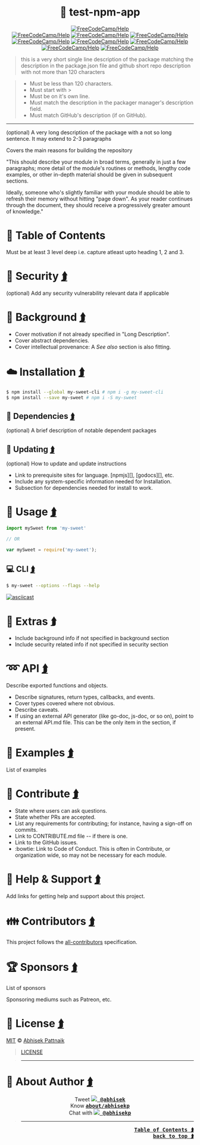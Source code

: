<!-- TITLE-MD:START - Do not remove or modify this section -->
<a id="app-top"></a><h1 align="center">:crown: test-npm-app</h1>

<!-- TITLE-MD:START - Do not remove or modify this section
# <a id="app-top"></a>:crown: test-npm-app
<!-- /TITLE-MD:END -->

<!-- BANNER:START (optional) - Do not remove or modify this section -->
<div align="center">
<a href="https://gitter.im/FreeCodeCamp/Help"><img src="http://i.imgur.com/rzyanJt.gif" title="FreeCodeCamp/Help" alt="FreeCodeCamp/Help"></a>
</div>

<!-- BANNER-MD:START (optional) - Do not remove or modify this section
[![bannerImage Title][bannerImage]][bannerLink]
/BANNER-MD:START -->
<!-- /BANNER:END -->

<!-- BADGE-LIST:START - Do not remove or modify this section -->
<div align="center">
<a href="https://gitter.im/FreeCodeCamp/Help"><img src="https://img.shields.io/badge/Gitter_Chat_Room:-FreeCodeCamp/Help_⮭-006400.svg?style=flat-square&maxAge=2592000" title="FreeCodeCamp/Help" alt="FreeCodeCamp/Help"></a>
<a href="https://gitter.im/FreeCodeCamp/Help"><img src="https://img.shields.io/badge/Gitter_Chat_Room:-FreeCodeCamp/Help_⮭-006400.svg?style=flat-square&maxAge=2592000" title="FreeCodeCamp/Help" alt="FreeCodeCamp/Help"></a>
<a href="https://gitter.im/FreeCodeCamp/Help"><img src="https://img.shields.io/badge/Gitter_Chat_Room:-FreeCodeCamp/Help_⮭-006400.svg?style=flat-square&maxAge=2592000" title="FreeCodeCamp/Help" alt="FreeCodeCamp/Help"></a>
<a href="https://gitter.im/FreeCodeCamp/Help"><img src="https://img.shields.io/badge/Gitter_Chat_Room:-FreeCodeCamp/Help_⮭-006400.svg?style=flat-square&maxAge=2592000" title="FreeCodeCamp/Help" alt="FreeCodeCamp/Help"></a>
<a href="https://gitter.im/FreeCodeCamp/Help"><img src="https://img.shields.io/badge/Gitter_Chat_Room:-FreeCodeCamp/Help_⮭-006400.svg?style=flat-square&maxAge=2592000" title="FreeCodeCamp/Help" alt="FreeCodeCamp/Help"></a>
<a href="https://gitter.im/FreeCodeCamp/Help"><img src="https://img.shields.io/badge/Gitter_Chat_Room:-FreeCodeCamp/Help_⮭-006400.svg?style=flat-square&maxAge=2592000" title="FreeCodeCamp/Help" alt="FreeCodeCamp/Help"></a>
<a href="https://gitter.im/FreeCodeCamp/Help"><img src="https://img.shields.io/badge/Gitter_Chat_Room:-FreeCodeCamp/Help_⮭-006400.svg?style=flat-square&maxAge=2592000" title="FreeCodeCamp/Help" alt="FreeCodeCamp/Help"></a>
<a href="https://gitter.im/FreeCodeCamp/Help"><img src="https://img.shields.io/badge/Gitter_Chat_Room:-FreeCodeCamp/Help_⮭-006400.svg?style=flat-square&maxAge=2592000" title="FreeCodeCamp/Help" alt="FreeCodeCamp/Help"></a>
</div>

<!-- BADGE-LIST:START - Do not remove or modify this section
[![FreeCodeCamp/Help][shieldImage]][shieldLink] [![FreeCodeCamp/Help][shieldImage]][shieldLink] [![FreeCodeCamp/Help][shieldImage]][shieldLink] [![FreeCodeCamp/Help][shieldImage]][shieldLink] [![FreeCodeCamp/Help][shieldImage]][shieldLink] [![FreeCodeCamp/Help][shieldImage]][shieldLink] [![FreeCodeCamp/Help][shieldImage]][shieldLink] [![FreeCodeCamp/Help][shieldImage]][shieldLink] [![FreeCodeCamp/Help][shieldImage]][shieldLink] [![FreeCodeCamp/Help][shieldImage]][shieldLink] [![FreeCodeCamp/Help][shieldImage]][shieldLink] [![FreeCodeCamp/Help][shieldImage]][shieldLink] [![FreeCodeCamp/Help][shieldImage]][shieldLink] [![FreeCodeCamp/Help][shieldImage]][shieldLink] [![FreeCodeCamp/Help][shieldImage]][shieldLink]  
<!-- /BADGES-LIST:END -->

<!-- SHORT-DESC:START  - Do not remove or modify this section -->
> this is a very short single line description of the package matching the description in the package.json file and github short repo description with not more than 120 characters

> - Must be less than 120 characters.
> - Must start with >
> - Must be on it's own line.
> - Must match the description in the packager manager's description field.
> - Must match GitHub's description (if on GitHub).
<!-- /SHORT-DESC:END -->

----

<!-- LONG-DESC:START (optional) - Do not remove or modify this section -->
(optional) A very long description of the package with a not so long sentence. 
It may extend to 2-3 paragraphs

Covers the main reasons for building the repository

"This should describe your module in broad terms, generally in just a few paragraphs; more detail of the module's routines or methods, lengthy code examples, or other in-depth material should be given in subsequent sections.

Ideally, someone who's slightly familiar with your module should be able to refresh their memory without hitting "page down". As your reader continues through the document, they should receive a progressively greater amount of knowledge."

<!-- /LONG-DESC:END -->

<!-- TABLE-OF-CONTENT:START - Do not remove or modify this section --> 
# <a id="toc"></a>:checkered_flag: Table of Contents

Must be at least 3 level deep i.e. capture atleast upto heading 1, 2 and 3.
<!-- /TABLE-OF-CONTENT:END -->

<!-- SECURITY:START (optional) - Do not remove or modify this section -->
# <a id="security"></a>:cop: Security <a href="#toc" title="Table of Contents"><kbd>⮭</kbd></a>

(optional) Add any security vulnerability relevant data if applicable
<!-- /SECURITY:END -->

<!-- BACKGROUND:START (optional) - Do not remove or modify this section -->
# <a id="background"></a>:briefcase: Background <a href="#toc" title="Table of Contents"><kbd>⮭</kbd></a>

- Cover motivation if not already specified in "Long Description".
- Cover abstract dependencies.
- Cover intellectual provenance: A *See also* section is also fitting.
<!-- /BACKGROUND:END -->

<!-- INSTALLATION:START - Do not remove or modify this section -->
# <a id="install"></a>:cloud: Installation <a href="#toc" title="Table of Contents"><kbd>⮭</kbd></a>

```sh
$ npm install --global my-sweet-cli # npm i -g my-sweet-cli
$ npm install --save my-sweet # npm i -S my-sweet
```

## <a id="deps"></a>:link: Dependencies <a href="#toc" title="Table of Contents"><kbd>⮭</kbd></a>

(optional) A brief description of notable dependent packages

## <a id="update"></a>:satellite: Updating <a href="#toc" title="Table of Contents"><kbd>⮭</kbd></a>

(optional) How to update and update instructions

- Link to prerequisite sites for language. [npmjs][], [godocs][], etc.
- Include any system-specific information needed for Installation.
- Subsection for dependencies needed for install to work.
<!-- /INSTALLATION:END -->

<!-- USAGE:START - Do not remove or modify this section -->
# <a id="usage"></a>:rocket: Usage <a href="#toc" title="Table of Contents"><kbd>⮭</kbd></a>

```js
import mySweet from 'my-sweet'

// OR

var mySweet = require('my-sweet');
```

## <a id="cli"></a>:computer: CLI <a href="#toc" title="Table of Contents"><kbd>⮭</kbd></a>
```sh
$ my-sweet --options --flags --help
```

[![asciicast][asciicastImage]][asciicastLink]
<!-- /USAGE:END -->

<!-- EXTRAS:START (optional) - Do not remove or modify this section -->
# <a id="extras"></a>:nut_and_bolt: Extras <a href="#toc" title="Table of Contents"><kbd>⮭</kbd></a>

- Include background info if not specified in background section
- Include security related info if not specified in security section 
<!-- /EXTRAS:END -->

<!-- API:START (optional) - Do not remove or modify this section -->
# <a id="api"></a>:loop: API <a href="#toc" title="Table of Contents"><kbd>⮭</kbd></a>

Describe exported functions and objects.

- Describe signatures, return types, callbacks, and events.
- Cover types covered where not obvious.
- Describe caveats.
- If using an external API generator (like go-doc, js-doc, or so on), point to an external API.md file. This can be the only item in the section, if present.
<!-- /API:END -->

<!-- EXAMPLE-LIST:START (optional) - Do not remove or modify this section -->
# <a id="examples"></a>:speedboat: Examples <a href="#toc" title="Table of Contents"><kbd>⮭</kbd></a>

List of examples
<!-- /EXAMPLE-LIST:END -->

<!-- CONTRIBUTE:START - Do not remove or modify this section -->
# <a id="contribute"></a>:busts_in_silhouette: Contribute <a href="#toc" title="Table of Contents"><kbd>⮭</kbd></a>

- State where users can ask questions.
- State whether PRs are accepted.
- List any requirements for contributing; for instance, having a sign-off on commits.
- Link to CONTRIBUTE.md file -- if there is one.
- Link to the GitHub issues.
- :bowtie: Link to Code of Conduct. This is often in Contribute, or organization wide, so may not be necessary for each module.

<!-- /CONTRIBUTE:END -->

<!-- HELP-SUPPORT:START - Do not remove or modify this section -->
# <a id="help"></a>:hospital: Help & Support <a href="#toc" title="Table of Contents"><kbd>⮭</kbd></a>

Add links for getting help and support about this project.
<!-- /HELP-SUPPORT:END -->

<!-- CONTRIBUTOR-LIST:START - Do not remove or modify this section -->
# <a id="contributors"></a>:family: Contributors <a href="#toc" title="Table of Contents"><kbd>⮭</kbd></a>

This project follows the [all-contributors][all-contributors] specification.
<!-- /CONTRIBUTOR-LIST:END -->

<!-- SPONSOR-LIST:START - Do not remove or modify this section -->
# <a id="sponsors"></a>:trophy: Sponsors <a href="#toc" title="Table of Contents"><kbd>⮭</kbd></a>

List of sponsors

Sponsoring mediums such as Patreon, etc.
<!-- /SPONSOR-LIST:END -->

<!-- LICENSE-LIST:START - Do not remove or modify this section -->
# <a id="license"></a>:memo: License <a href="#toc" title="Table of Contents"><kbd>⮭</kbd></a>

[MIT][MITLicenseLink] © [Abhisek Pattnaik][abhisekpGithubLink]
 
> [LICENSE][localLicenseLink]
<!-- /LICENSE-LIST:END -->

<!-- PERSONAL-CONTACT:START (optional) - Do not remove or modify this section -->

> ----

# <a id="about"></a>:ghost: About Author <a href="#toc" title="Table of Contents"><kbd>⮭</kbd></a>

<p align="center">
Tweet <kbd><a href="https://twitter.com/abhisek"><b><img src="https://i.imgur.com/wOPZd0Y.png?1"> @abhisek</b></a></kbd><br>
Know <kbd><b><a href="https://about.me/abhisekp">about/abhisekp</a></b></kbd><br>
Chat with <kbd><a href="https://gitter.im/abhisekp">
<img src="https://i.imgur.com/ThSWa6Y.png?2"> <b>@abhisekp</b></a></kbd>
</p>

> ----
<!-- /PERSONAL-CONTACT:END --> 
<!-- BACK-TO-TOP:START
- Appear only if total number of lines in README.md exceed 50 lines -->

<div align="right">
 <a href="#toc" title="Table of Contents"><kbd><b>Table of Contents ⮭</b></kbd></a><br>
 <a href="#app-top"><kbd><b>back to top ⮭</b></kbd></a>
</div>
<!-- /BACK-TO-TOP:END -->

<!-- LINK-IDENTIFIER-LIST:START  - Do not remove or modify this section -->
[bannerImage]: http://i.imgur.com/rzyanJt.gif
[bannerLink]: #app-top
[shieldImage]: https://img.shields.io/badge/Gitter_Chat_Room:-FreeCodeCamp/Help_⮭-006400.svg?style=flat-square&maxAge=2592000 "FreeCodeCamp/Help"
[shieldLink]: https://gitter.im/FreeCodeCamp/Help
[MITLicenseLink]: http://showalicense.com/?fullname=Abhisek%20Pattnaik%20%3Cabhisekp%40engineer.com%3E%20(https%3A%2F%2Fabout.me%2Fabhisekp)&year=2016#license-mit
[abhisekpAboutLink]: https://about.me/abhisekp
[abhisekpGithubLink]: https://github.com/abhisekp
[asciicastImage]: https://asciinema.org/a/50301.png
[asciicastLink]: https://asciinema.org/a/50301
[localLicenseLink]: LICENSE
[all-contributors]: https://github.com/kentcdodds/all-contributors#emoji-key
<!-- /LINK-IDENTIFIER-LIST:END -->



